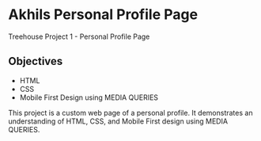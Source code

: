 # Akhils Personal Profile Page
Treehouse Project 1 - Personal Profile Page

## Objectives
- HTML
- CSS
- Mobile First Design using MEDIA QUERIES

This project is a custom web page of a personal profile. It demonstrates an understanding of HTML, CSS, and Mobile First design using MEDIA QUERIES.

